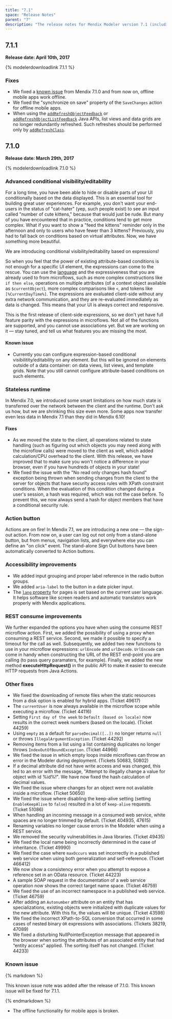 ```yaml
---
title: "7.1"
space: "Release Notes"
parent: "7"
description: "The release notes for Mendix Modeler version 7.1 (including all patches) with details on new features, bug fixes, and known issues."
---
```


## 7.1.1

**Release date: April 10th, 2017**

{% modelerdownloadlink 7.1.1 %}

### Fixes

* We fixed a [known issue](#710KnownIssue) from Mendix 7.1.0 and from now on, offline mobile apps work offline.
* We fixed the "synchronize on save" property of the `SaveChanges` action for offline mobile apps.
* When using the [`addRefreshObjectFeedback`](https://apidocs.mendix.com/7/runtime/com/mendix/webui/FeedbackHelper.html#addRefreshObjectFeedback-com.mendix.systemwideinterfaces.core.IContext-com.mendix.systemwideinterfaces.core.IMendixIdentifier-) or [`addRefreshObjectListFeedback`](https://apidocs.mendix.com/7/runtime/com/mendix/webui/FeedbackHelper.html#addRefreshObjectListFeedback-com.mendix.systemwideinterfaces.core.IContext-java.util.List-) Java APIs, list views and data grids are no longer redundantly refreshed. Such refreshes should be performed only by [`addRefreshClass`](https://apidocs.mendix.com/7/runtime/com/mendix/webui/FeedbackHelper.html#addRefreshClass-com.mendix.systemwideinterfaces.core.IContext-java.lang.String-).

## 7.1.0

**Release date: March 29th, 2017**

{% modelerdownloadlink 7.1.0 %}

### Advanced conditional visibility/editability

For a long time, you have been able to hide or disable parts of your UI conditionally based on the data displayed. This is an essential tool for building great user experiences. For example, you don't want your end-users in the status of "cat-hater" (yep, such people exist) to see an input called "number of cute kittens," because that would just be rude. But many of you have encountered that in practice, conditions tend to get more complex. What if you want to show a "feed the kittens" reminder only in the afternoon and only to users who have fewer than 3 kittens? Previously, you had to fall back on conditions based on virtual attributes. Now, we have something more beautiful.

We are introducing conditional visibility/editability based on expressions!

So when you feel that the power of existing attribute-based conditions is not enough for a specific UI element, the expressions can come to the rescue. You can use the [language](https://docs.mendix.com/refguide7/microflow-expressions) and the expressiveness that you are already used to from microflows, such as more complex constructions like `if then else`, operations on multiple attributes (of a context object available as `$currentObject`), more complex comparisons like `<`, and tokens like `[%CurrentDayTime%]`. The expressions are evaluated client-side without any extra network communication, and they are re-evaluated immediately as data is changed. This means that your UI is always correct and responsive.

This is the first release of client-side expressions, so we don't yet have full feature parity with the expressions in microflows. Not all of the functions are supported, and you cannot use associations yet. But we are working on it — stay tuned, and tell us what features you are missing the most.

#### Known issue

* Currently you can configure expression-based conditional visibilitity/editability on any element. But this will be ignored on elements outside of a data container: on data views, list views, and template grids. Note that you still cannot configure attribute-based conditions on such elements.

### Stateless runtime

In Mendix 7.0, we introduced some smart limitations on how much state is transferred over the network between the client and the runtime. Don't ask us how, but we are shrinking this size even more. Some apps now transfer even less data in Mendix 7.1 than they did in Mendix 6.10!

#### Fixes

 * As we moved the state to the client, all operations related to state handling (such as figuring out which objects you may need along with the microflow calls) were moved to the client as well, which added calculation/CPU overhead to the client. With this release, we have improved that to make sure you won't notice a difference in your browser, even if you have hundreds of objects in your state!
 * We fixed the issue with the "No read only changes hash found" exception being thrown when sending changes from the client to the server for objects that have security access rules with XPath constraint conditions. When the evaluation of this condition changed during a user's session, a hash was required, which was not the case before. To prevent this, we now always send a hash for object members that have a conditional security rule.

### Action button

Actions are on fire! In Mendix 7.1, we are introducing a new one — the sign-out action. From now on, a user can log out not only from a stand-alone button, but from menus, navigation lists, and everywhere else you can define an "on click" event. The stand-alone Sign Out buttons have been automatically converted to Action buttons.

### Accessibility improvements

* We added input grouping and proper label reference in the radio button groups.
* We added `aria-label` to the button in a date picker input.
* The [`lang` property](https://www.w3.org/International/questions/qa-lang-why.en) for pages is set based on the current user language. It helps software like screen readers and automatic translators work properly with Mendix applications.

### REST consume improvements

We further expanded the options you have when using the consume REST microflow action. First, we added the possibility of using a proxy when consuming a REST service. Second, we made it possible to specify a timeout for the call as well. Subsequently, we added two new functions to use in your microflow expressions: `urlEncode` and `urlDecode`. `UrlEncode` can come in handy when constructing the URL of the REST end-point you are calling (to pass query paramaters, for example). Finally, we added the new method **executeHttpRequest()** in the public API to make it easier to execute HTTP requests from Java Actions.

### Other fixes

* We fixed the downloading of remote files when the static resources from a disk option is enabled for hybrid apps. (Ticket 49617)
* The `currentUser` is now always available in the microflow scope while executing a microflow. (Ticket 44116)
* Setting `First day of the week` to `Default (based on locale)` now results in the correct week numbers (based on the locale). (Ticket 44259)
* Using `empty` as a default for `parseDecimal([..])` no longer returns `null` or throws `IllegalArgumentException`. (Ticket 44292)
* Removing items from a list using a list containing duplicates no longer throws `IndexOutOfBoundException`. (Ticket 44966)
* We fixed the issue in which empty loops inside microflows can throw an error in the Modeler during deployment. (Tickets 50683, 50802)
* If a decimal attribute did not have write access and was changed, this led to an error with the message, "Attempt to illegally change a value for object with id %id%!". We have now fixed the hash calculation of decimal values.
* We fixed the issue where changes for an object were not available inside a microflow. (Ticket 50650)
* We fixed the issue where disabling the keep-alive setting (setting `EnableKeepAlive` to `false`) resulted in a lot of `keep-alive` requests. (Ticket 51086)
* When handling an incoming message in a consumed web service, white spaces are no longer trimmed by default. (Ticket 404935, 47615)
* Renaming variables no longer cause errors in the Modeler when using a REST service.
* We removed the security vulnerabilities in Java libraries. (Ticket 49435)
* We fixed the local name being incorrectly determined in the case of inheritance. (Ticket 49990)
* We fixed the case where `maxOccurs` was set incorrectly in a published web service when using both generalization and self-reference. (Ticket 466412)
* We now show a consistency error when you attempt to expose a reference set in an OData resource. (Ticket 44223)
* A sample SOAP request in the documentation of a web service operation now shows the correct target name space. (Ticket 46759)
* We fixed the use of an incorrect namespace in a published web service. (Ticket 46759)
* After adding an `Autonumber` attribute on an entity that has specializations, existing objects were initialized with duplicate values for the new attribute. With this fix, the values will be unique. (Ticket 43598)
* We fixed the incorrect XPath-to-SQL conversion that occurred in some cases of nested binary `OR` expressions with associations. (Tickets 38219, 47089)
* We fixed a disturbing NullPointerException message that appeared in the browser when sorting the attributes of an associated entity that had “entity access” applied. The sorting itself has not changed. (Ticket 44233)

### Known issue<a name="710KnownIssue"></a>

<div class="alert alert-info">{% markdown %}

This known issue note was added after the release of 7.1.0. This known issue will be fixed for 7.1.1.

{% endmarkdown %}</div>

* The offline functionality for mobile apps is broken.
